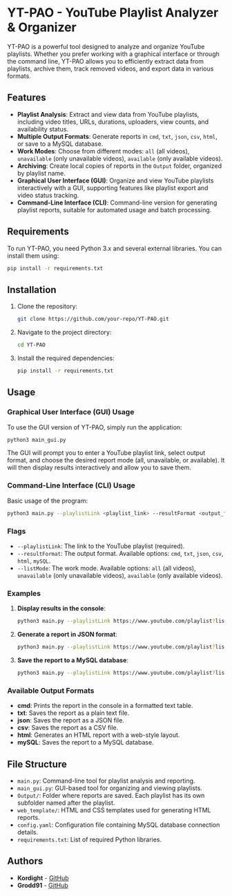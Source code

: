 
# YT-PAO - YouTube Playlist Analyzer & Organizer

YT-PAO is a powerful tool designed to analyze and organize YouTube playlists. Whether you prefer working with a graphical interface or through the command line, YT-PAO allows you to efficiently extract data from playlists, archive them, track removed videos, and export data in various formats.

## Features

- **Playlist Analysis**: Extract and view data from YouTube playlists, including video titles, URLs, durations, uploaders, view counts, and availability status.
- **Multiple Output Formats**: Generate reports in `cmd`, `txt`, `json`, `csv`, `html`, or save to a MySQL database.
- **Work Modes**: Choose from different modes: `all` (all videos), `unavailable` (only unavailable videos), `available` (only available videos).
- **Archiving**: Create local copies of reports in the `Output` folder, organized by playlist name.
- **Graphical User Interface (GUI)**: Organize and view YouTube playlists interactively with a GUI, supporting features like playlist export and video status tracking.
- **Command-Line Interface (CLI)**: Command-line version for generating playlist reports, suitable for automated usage and batch processing.

## Requirements

To run YT-PAO, you need Python 3.x and several external libraries. You can install them using:

```bash
pip install -r requirements.txt
```

## Installation

1. Clone the repository:
   ```bash
   git clone https://github.com/your-repo/YT-PAO.git
   ```
2. Navigate to the project directory:
   ```bash
   cd YT-PAO
   ```
3. Install the required dependencies:
   ```bash
   pip install -r requirements.txt
   ```

## Usage

### Graphical User Interface (GUI) Usage

To use the GUI version of YT-PAO, simply run the application:

```bash
python3 main_gui.py
```

The GUI will prompt you to enter a YouTube playlist link, select output format, and choose the desired report mode (all, unavailable, or available). It will then display results interactively and allow you to save them.

### Command-Line Interface (CLI) Usage

Basic usage of the program:

```bash
python3 main.py --playlistLink <playlist_link> --resultFormat <output_format> --listMode <work_mode>
```

### Flags

- `--playlistLink`: The link to the YouTube playlist (required).
- `--resultFormat`: The output format. Available options: `cmd`, `txt`, `json`, `csv`, `html`, `mySQL`.
- `--listMode`: The work mode. Available options: `all` (all videos), `unavailable` (only unavailable videos), `available` (only available videos).

### Examples

1. **Display results in the console**:
   ```bash
   python3 main.py --playlistLink https://www.youtube.com/playlist?list=PL1234567890 --resultFormat cmd --listMode all
   ```

2. **Generate a report in JSON format**:
   ```bash
   python3 main.py --playlistLink https://www.youtube.com/playlist?list=PL1234567890 --resultFormat json --listMode unavailable
   ```

3. **Save the report to a MySQL database**:
   ```bash
   python3 main.py --playlistLink https://www.youtube.com/playlist?list=PL1234567890 --resultFormat mySQL --listMode all
   ```

### Available Output Formats

- **cmd**: Prints the report in the console in a formatted text table.
- **txt**: Saves the report as a plain text file.
- **json**: Saves the report as a JSON file.
- **csv**: Saves the report as a CSV file.
- **html**: Generates an HTML report with a web-style layout.
- **mySQL**: Saves the report to a MySQL database.

## File Structure

- `main.py`: Command-line tool for playlist analysis and reporting.
- `main_gui.py`: GUI-based tool for organizing and viewing playlists.
- `Output/`: Folder where reports are saved. Each playlist has its own subfolder named after the playlist.
- `web_template/`: HTML and CSS templates used for generating HTML reports.
- `config.yaml`: Configuration file containing MySQL database connection details.
- `requirements.txt`: List of required Python libraries.

## Authors

- **Kordight** - [GitHub](https://github.com/Kordight)
- **Grodd91** - [GitHub](https://github.com/Grodd91)
